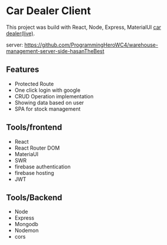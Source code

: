 # Car Dealer Client

This project was build with React, Node, Express, MaterialUI [car dealer(live)](https://car-dealer-assignment.firebaseapp.com/). <br>

server: https://github.com/ProgrammingHeroWC4/warehouse-management-server-side-hasanTheBest

## Features

- Protected Route
- One click login with google
- CRUD Operation implementation
- Showing data based on user
- SPA for stock management

## Tools/frontend

- React
- React Router DOM
- MateriaUI
- SWR
- firebase authentication
- firebase hosting
- JWT

## Tools/Backend

- Node
- Express
- Mongodb
- Nodemon
- cors
